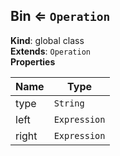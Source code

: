 <a name="Bin"></a>

## Bin ⇐ <code>Operation</code>
**Kind**: global class  
**Extends**: <code>Operation</code>  
**Properties**

| Name | Type |
| --- | --- |
| type | <code>String</code> | 
| left | <code>Expression</code> | 
| right | <code>Expression</code> | 

